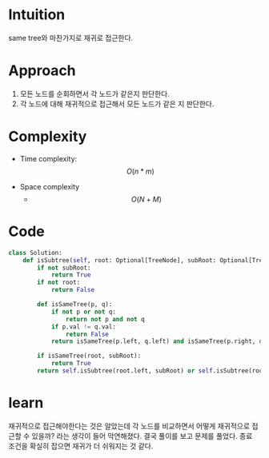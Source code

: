 # Intuition
same tree와 마찬가지로 재귀로 접근한다.

# Approach
1. 모든 노드를 순회하면서 각 노드가 같은지 판단한다.
2. 각 노드에 대해 재귀적으로 접근해서 모든 노드가 같은 지 판단한다.

# Complexity
- Time complexity: $$O(n * m)$$
<!-- Add your time complexity here, e.g. $$O(n)$$ -->

- Space complexity
    - $$O(N + M)$$
<!-- Add your space complexity here, e.g. $$O(n)$$ -->

# Code
```python
class Solution:
    def isSubtree(self, root: Optional[TreeNode], subRoot: Optional[TreeNode]) -> bool:
        if not subRoot:
            return True
        if not root:
            return False

        def isSameTree(p, q):
            if not p or not q:
                return not p and not q
            if p.val != q.val:
                return False
            return isSameTree(p.left, q.left) and isSameTree(p.right, q.right)

        if isSameTree(root, subRoot):
            return True
        return self.isSubtree(root.left, subRoot) or self.isSubtree(root.right, subRoot)
```

# learn
재귀적으로 접근해야한다는 것은 알았는데 각 노드를 비교하면서 어떻게 재귀적으로 접근할 수 있을까? 라는 생각이 들어 막연해졌다.
결국 풀이를 보고 문제를 풀었다. 종료 조건을 확실히 잡으면 재귀가 더 쉬워지는 것 같다.